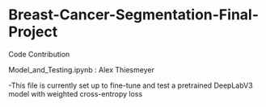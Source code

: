 # Breast-Cancer-Segmentation-Final-Project

Code Contribution

Model_and_Testing.ipynb : Alex Thiesmeyer

-This file is currently set up to fine-tune and test a pretrained DeepLabV3 model with weighted cross-entropy loss
